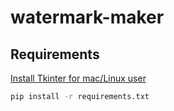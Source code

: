 # watermark-maker

## Requirements

[Install Tkinter for mac/Linux user](https://python.doctor/page-tkinter-interface-graphique-python-tutoriel)

```sh
pip install -r requirements.txt
```
